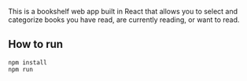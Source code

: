 This is a bookshelf web app built in React that allows you to select and categorize books you have read, are currently reading, or want to read. 

## How to run
```
npm install
npm run
```